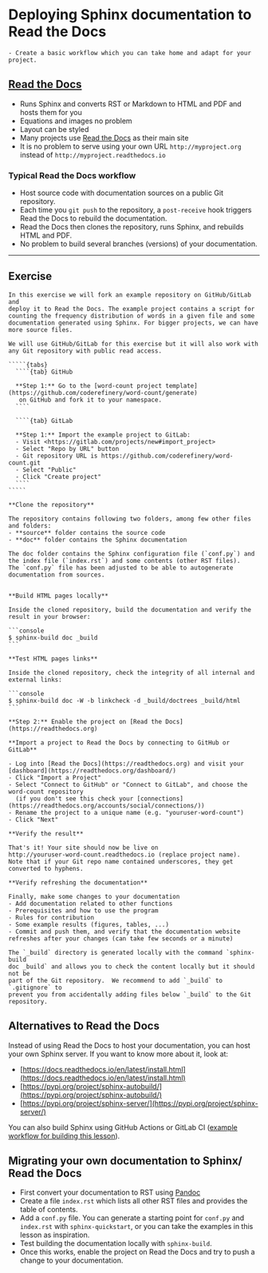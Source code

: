 # Deploying Sphinx documentation to Read the Docs

```{objectives}
- Create a basic workflow which you can take home and adapt for your project.
```

## [Read the Docs](https://readthedocs.org)

- Runs Sphinx and converts RST or Markdown to HTML and PDF and hosts them for you
- Equations and images no problem
- Layout can be styled
- Many projects use [Read the Docs](https://readthedocs.org) as their main site
- It is no problem to serve using your own URL `http://myproject.org` instead of `http://myproject.readthedocs.io`

### Typical Read the Docs workflow

- Host source code with documentation sources on a public Git repository.
- Each time you `git push` to the repository, a `post-receive` hook triggers
  Read the Docs to rebuild the documentation.
- Read the Docs then clones the repository, runs Sphinx,
  and rebuilds HTML and PDF.
- No problem to build several branches (versions) of your documentation.

---

## Exercise

``````{challenge} Exercise: Deploy Sphinx documentation to Read the Docs
In this exercise we will fork an example repository on GitHub/GitLab and
deploy it to Read the Docs. The example project contains a script for
counting the frequency distribution of words in a given file and some
documentation generated using Sphinx. For bigger projects, we can have
more source files.

We will use GitHub/GitLab for this exercise but it will also work with any Git repository with public read access.

`````{tabs}
  ````{tab} GitHub

  **Step 1:** Go to the [word-count project template](https://github.com/coderefinery/word-count/generate)
   on GitHub and fork it to your namespace.
  ````

  ````{tab} GitLab

  **Step 1:** Import the example project to GitLab:
  - Visit <https://gitlab.com/projects/new#import_project>
  - Select "Repo by URL" button
  - Git repository URL is https://github.com/coderefinery/word-count.git
  - Select "Public"
  - Click "Create project"
  ````
`````

**Clone the repository**

The repository contains following two folders, among few other files and folders:
- **source** folder contains the source code
- **doc** folder contains the Sphinx documentation

The doc folder contains the Sphinx configuration file (`conf.py`) and the index file (`index.rst`) and some contents (other RST files).
The `conf.py` file has been adjusted to be able to autogenerate documentation from sources.


**Build HTML pages locally**

Inside the cloned repository, build the documentation and verify the result in your browser:

```console
$ sphinx-build doc _build
```

**Test HTML pages links**

Inside the cloned repository, check the integrity of all internal and external links:

```console
$ sphinx-build doc -W -b linkcheck -d _build/doctrees _build/html
```

**Step 2:** Enable the project on [Read the Docs](https://readthedocs.org)

**Import a project to Read the Docs by connecting to GitHub or GitLab**

- Log into [Read the Docs](https://readthedocs.org) and visit your [dashboard](https://readthedocs.org/dashboard/)
- Click "Import a Project"
- Select "Connect to GitHub" or "Connect to GitLab", and choose the word-count repository
  (if you don't see this check your [connections](https://readthedocs.org/accounts/social/connections/))
- Rename the project to a unique name (e.g. "youruser-word-count")
- Click "Next"

**Verify the result**

That's it! Your site should now be live on
http://youruser-word-count.readthedocs.io (replace project name).
Note that if your Git repo name contained underscores, they get converted to hyphens.

**Verify refreshing the documentation**

Finally, make some changes to your documentation
- Add documentation related to other functions
- Prerequisites and how to use the program
- Rules for contribution
- Some example results (figures, tables, ...)
- Commit and push them, and verify that the documentation website refreshes after your changes (can take few seconds or a minute)
``````

```{callout} Do not add the generated build directory to your repository
The `_build` directory is generated locally with the command `sphinx-build
doc _build` and allows you to check the content locally but it should not be
part of the Git repository.  We recommend to add `_build` to `.gitignore` to
prevent you from accidentally adding files below `_build` to the Git
repository.
```


## Alternatives to Read the Docs

Instead of using Read the Docs to host your documentation, you can host your own Sphinx server.
If you want to know more about it, look at:
- [https://docs.readthedocs.io/en/latest/install.html](https://docs.readthedocs.io/en/latest/install.html)
- [https://pypi.org/project/sphinx-autobuild/](https://pypi.org/project/sphinx-autobuild/)
- [https://pypi.org/project/sphinx-server/](https://pypi.org/project/sphinx-server/)

You can also build Sphinx using GitHub Actions or GitLab CI
([example workflow for building this lesson](https://github.com/coderefinery/documentation/blob/main/.github/workflows/sphinx.yml)).


## Migrating your own documentation to Sphinx/ Read the Docs

- First convert your documentation to RST using [Pandoc](https://pandoc.org)
- Create a file `index.rst` which lists all other RST files and provides the
  table of contents.
- Add a `conf.py` file. You can generate a starting point for `conf.py` and
  `index.rst` with `sphinx-quickstart`, or you can take the examples in this
  lesson as inspiration.
- Test building the documentation locally with `sphinx-build`.
- Once this works, enable the project on Read the Docs and try to push a change to your documentation.
